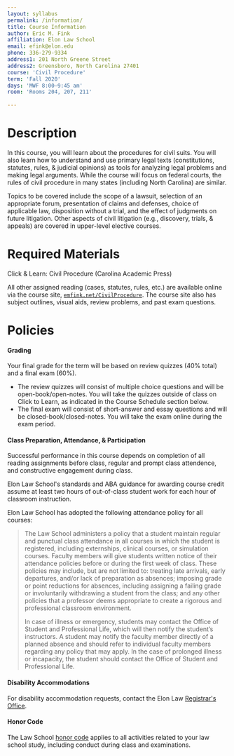 ```yaml
---
layout: syllabus
permalink: /information/
title: Course Information 
author: Eric M. Fink
affiliation: Elon Law School
email: efink@elon.edu
phone: 336-279-9334
address1: 201 North Greene Street
address2: Greensboro, North Carolina 27401
course: 'Civil Procedure'
term: 'Fall 2020'
days: 'MWF 8:00–9:45 am'
room: 'Rooms 204, 207, 211'
  
---
```


# Description

In this course, you will learn about the procedures for civil suits. You will also learn how to understand and use primary legal texts (constitutions, statutes, rules, & judicial opinions) as tools for analyzing legal problems and making legal arguments. While the course will focus on federal courts, the rules of civil procedure in many states (including North Carolina) are similar. 

Topics to be covered include the scope of a lawsuit, selection of an appropriate forum, presentation of claims and defenses, choice of applicable law, disposition without a trial, and the effect of judgments on future litigation. Other aspects of civil litigation (e.g., discovery, trials, & appeals) are covered in upper-level elective courses. 

# Required Materials

Click & Learn: Civil Procedure (Carolina Academic Press)

All other assigned reading (cases, statutes, rules, etc.) are available online via the course site, [`emfink.net/CivilProcedure`](https://www.emfink.net/CivilProcedure). The course site also has subject outlines, visual aids, review problems, and past exam questions.

# Policies 

#### Grading

Your final grade for the term will be based on review quizzes (40% total) and a final exam (60%). 

- The review quizzes will consist of multiple choice questions and will be open-book/open-notes. You will take the quizzes outside of class on Click to Learn, as indicated in the Course Schedule section below.
- The final exam will consist of short-answer and essay questions and will be closed-book/closed-notes. You will take the exam online during the exam period. 

#### Class Preparation, Attendance, & Participation

Successful performance in this course depends on completion of all reading assignments before class, regular and prompt class attendence, and constructive engagement during class. 

Elon Law School's standards and ABA guidance for awarding course credit assume at least two hours of out-of-class student work for each hour of classroom instruction. 

Elon Law School has adopted the following attendance policy for all courses: 

> The Law School administers a policy that a student maintain regular and punctual class attendance in all courses in which the student is registered, including externships, clinical courses, or simulation courses. Faculty members will give students written notice of their attendance policies before or during the first week of class. These policies may include, but are not limited to: treating late arrivals, early departures, and/or lack of preparation as absences; imposing grade or point reductions for absences, including assigning a failing grade or involuntarily withdrawing a student from the class; and any other policies that a professor deems appropriate to create a rigorous and professional classroom environment.
>
> In case of illness or emergency, students may contact the Office of Student and Professional Life, which will then notify the student’s instructors. A student may notify the faculty member directly of a planned absence and should refer to individual faculty members regarding any policy that may apply. In the case of prolonged illness or incapacity, the student should contact the Office of Student and Professional Life.

#### Disability Accommodations 

For disability accommodation requests, contact the Elon Law [Registrar's Office](https://www.elon.edu/e/law/academics/registrar-office/index.html).  

#### Honor Code 

The Law School [honor code](https://www.elon.edu/e/law/student-experience/honor-code.html) applies to all activities related to your law school study, including conduct during class and examinations. 
